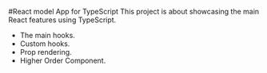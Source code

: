 #React model App for TypeScript
This project is about showcasing the main React features using TypeScript.

- The main hooks.
- Custom hooks.
- Prop rendering.
- Higher Order Component.
